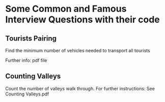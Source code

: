 # Some Common and Famous Interview Questions with their code

## Tourists Pairing

Find the minimum number of vehicles needed to transport all tourists

Further info: pdf file

## Counting Valleys
Count the number of valleys walk through.
For further instructions: See Counting Valleys.pdf
